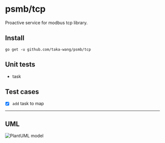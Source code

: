 # psmb/tcp

Proactive service for modbus tcp library.

## Install

```
go get -u github.com/taka-wang/psmb/tcp
```


## Unit tests

- task

## Test cases

- [x] `add` task to map

---

## UML 

![PlantUML model](http://www.plantuml.com/plantuml/proxy?src=https://raw.githubusercontent.com/taka-wang/puml/master/mbtcp.puml)
